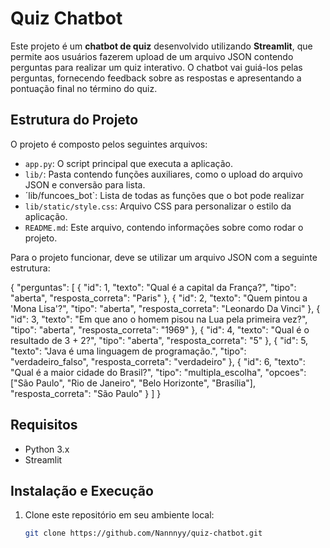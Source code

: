 # Quiz Chatbot

Este projeto é um **chatbot de quiz** desenvolvido utilizando **Streamlit**, que permite aos usuários fazerem upload de um arquivo JSON contendo perguntas para realizar um quiz interativo. O chatbot vai guiá-los pelas perguntas, fornecendo feedback sobre as respostas e apresentando a pontuação final no término do quiz.

## Estrutura do Projeto

O projeto é composto pelos seguintes arquivos:

- `app.py`: O script principal que executa a aplicação.
- `lib/`: Pasta contendo funções auxiliares, como o upload do arquivo JSON e conversão para lista.
- ´lib/funcoes_bot`: Lista de todas as funções que o bot pode realizar
- `lib/static/style.css`: Arquivo CSS para personalizar o estilo da aplicação.
- `README.md`: Este arquivo, contendo informações sobre como rodar o projeto.

Para o projeto funcionar, deve se utilizar um arquivo JSON com a seguinte estrutura:

{
  "perguntas": [
    {
      "id": 1,
      "texto": "Qual é a capital da França?",
      "tipo": "aberta",
      "resposta_correta": "Paris"
    },
    {
      "id": 2,
      "texto": "Quem pintou a 'Mona Lisa'?",
      "tipo": "aberta",
      "resposta_correta": "Leonardo Da Vinci"
    },
    {
      "id": 3,
      "texto": "Em que ano o homem pisou na Lua pela primeira vez?",
      "tipo": "aberta",
      "resposta_correta": "1969"
    },
    {
      "id": 4,
      "texto": "Qual é o resultado de 3 + 2?",
      "tipo": "aberta",
      "resposta_correta": "5"
    },
    {
      "id": 5,
      "texto": "Java é uma linguagem de programação.",
      "tipo": "verdadeiro_falso",
      "resposta_correta": "verdadeiro"
    },
    {
      "id": 6,
      "texto": "Qual é a maior cidade do Brasil?",
      "tipo": "multipla_escolha",
      "opcoes": ["São Paulo", "Rio de Janeiro", "Belo Horizonte", "Brasília"],
      "resposta_correta": "São Paulo"
    }
  ]
}


## Requisitos

- Python 3.x
- Streamlit

## Instalação e Execução

1. Clone este repositório em seu ambiente local:

   ```bash
   git clone https://github.com/Nannnyy/quiz-chatbot.git

